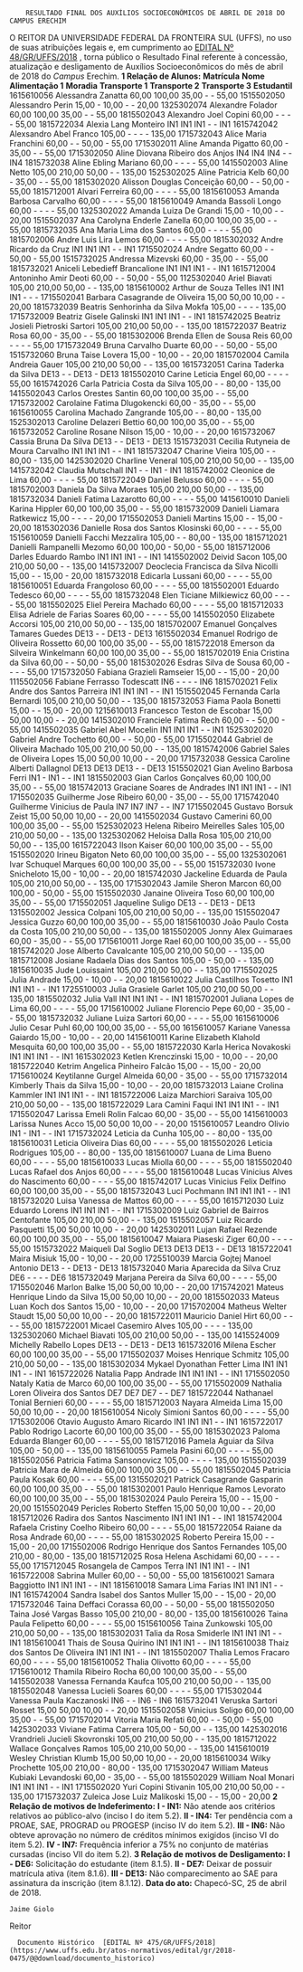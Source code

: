         RESULTADO FINAL DOS AUXÍLIOS SOCIOECONÔMICOS DE ABRIL DE 2018 DO CAMPUS ERECHIM  

 O REITOR DA UNIVERSIDADE FEDERAL DA FRONTEIRA SUL (UFFS), no uso de suas atribuições legais e, em cumprimento ao [EDITAL Nº 48/GR/UFFS/2018](https://www.uffs.edu.br/atos-normativos/edital/gr/2018-0048)  , torna público o Resultado Final referente à concessão, atualização e desligamento de Auxílios Socioeconômicos do mês de abril de 2018 do *Campus* Erechim.  **1 Relação de Alunos:**      **Matrícula**    **Nome**    **Alimentação 1**    **Moradia**    **Transporte 1**    **Transporte 2**    **Transporte 3**    **Estudantil**      1615610056   Alessandra Zanatta   60,00   100,00   35,00   -   -   55,00     1515502050   Alessandro Perin   15,00   -   10,00   -   -   20,00     1325302074   Alexandre Folador   60,00   100,00   35,00   -   -   55,00     1815502043   Alexandro Joel Copini   60,00   -   -   -   -   55,00     1815722034   Alexia Lang Monteiro   IN1   IN1   IN1   -   -   IN1     1615742042   Alexsandro Abel Franco   105,00   -   -   -   -   135,00     1715732043   Alice Maria Franchini   60,00   -   -   50,00   -   55,00     1715302011   Aline Amanda Pigatto   60,00   -   35,00   -   -   55,00     1715302050   Aline Diovana Ribeiro dos Anjos   IN4   IN4   IN4   -   -   IN4     1815732038   Aline Ebling Mariano   60,00   -   -   -   -   55,00     1415502003   Aline Netto   105,00   210,00   50,00   -   -   135,00     1525302025   Aline Patricia Kelb   60,00   -   35,00   -   -   55,00     1815302020   Alisson Douglas Conceição   60,00   -   -   50,00   -   55,00     1815712001   Alvari Ferreira   60,00   -   -   -   -   55,00     1815610053   Amanda Barbosa Carvalho   60,00   -   -   -   -   55,00     1815610049   Amanda Bassoli Longo   60,00   -   -   -   -   55,00     1325302022   Amanda Luiza De Grandi   15,00   -   10,00   -   -   20,00     1515502037   Ana Carolyna Enderle Zanella   60,00   100,00   35,00   -   -   55,00     1815732035   Ana Maria Lima dos Santos   60,00   -   -   -   -   55,00     1815702006   Andre Luis Lira Lemos   60,00   -   -   -   -   55,00     1815302032   Andre Ricardo da Cruz   IN1   IN1   IN1   -   -   IN1     1715502024   Andre Segatto   60,00   -   -   50,00   -   55,00     1515732025   Andressa Mizevski   60,00   -   35,00   -   -   55,00     1815732021   Aniceli Lebedieff Brancalione   IN1   IN1   IN1   -   -   IN1     1615712004   Antoninho Amir Deoti   60,00   -   -   50,00   -   55,00     1125302040   Ariel Biavati   105,00   210,00   50,00   -   -   135,00     1815610002   Arthur de Souza Telles   IN1   IN1   IN1   -   -   -     1715502041   Barbara Casagrande de Oliveira   15,00   50,00   10,00   -   -   20,00     1815732039   Beatris Senhorinha da Silva Mokfa   105,00   -   -   -   -   135,00     1715732009   Beatriz Gisele Galinski   IN1   IN1   IN1   -   -   IN1     1815742025   Beatriz Josieli Pietroski Sartori   105,00   210,00   50,00   -   -   135,00     1815722037   Beatriz Rosa   60,00   -   35,00   -   -   55,00     1815302006   Brenda Ellen de Sousa Reis   60,00   -   -   -   -   55,00     1715732049   Bruna Carvalho Duarte   60,00   -   -   50,00   -   55,00     1515732060   Bruna Taise Lovera   15,00   -   10,00   -   -   20,00     1815702004   Camila Andreia Gauer   105,00   210,00   50,00   -   -   135,00     1615732051   Carina Taderka da Silva   DE13   -   -   DE13   -   DE13     1815502010   Carine Leticia Engel   60,00   -   -   -   -   55,00     1615742026   Carla Patricia Costa da Silva   105,00   -   -   80,00   -   135,00     1415502043   Carlos Orestes Santin   60,00   100,00   35,00   -   -   55,00     1715732002   Carolaine Fatima Dlugokencki   60,00   -   35,00   -   -   55,00     1615610055   Carolina Machado Zangrande   105,00   -   -   80,00   -   135,00     1525302013   Caroline Delazeri Bettio   60,00   100,00   35,00   -   -   55,00     1615732052   Caroline Rosane Nilson   15,00   -   10,00   -   -   20,00     1615732067   Cassia Bruna Da Silva   DE13   -   -   DE13   -   DE13     1515732031   Cecilia Rutyneia de Moura Carvalho   IN1   IN1   IN1   -   -   IN1     1815732047   Charine Vieira   105,00   -   -   80,00   -   135,00     1425302020   Charline Veneral   105,00   210,00   50,00   -   -   135,00     1415732042   Claudia Mutschall   IN1   -   -   IN1   -   IN1     1815742002   Cleonice de Lima   60,00   -   -   -   -   55,00     1815722049   Daniel Belusso   60,00   -   -   -   -   55,00     1815702003   Daniela Da Silva Moraes   105,00   210,00   50,00   -   -   135,00     1815732034   Danieli Fatima Lazarotto   60,00   -   -   -   -   55,00     1415610010   Danieli Karina Hippler   60,00   100,00   35,00   -   -   55,00     1815732009   Danieli Liamara Ratkewicz   15,00   -   -   -   -   20,00     1715502053   Danieli Martins   15,00   -   -   15,00   -   20,00     1815302036   Danielle Rosa dos Santos Klosinski   60,00   -   -   -   -   55,00     1515610059   Danielli Facchi Mezzalira   105,00   -   -   80,00   -   135,00     1815712021   Danielli Rampanelli Mezomo   60,00   100,00   -   50,00   -   55,00     1815712006   Darles Eduardo Rambo   IN1   IN1   IN1   -   -   IN1     1415502002   Deivid Sacon   105,00   210,00   50,00   -   -   135,00     1415732007   Deoclecia Francisca da Silva Nicolli   15,00   -   -   15,00   -   20,00     1815732018   Edicarla Lussani   60,00   -   -   -   -   55,00     1815610051   Eduarda Frangoloso   60,00   -   -   -   -   55,00     1815502001   Eduardo Tedesco   60,00   -   -   -   -   55,00     1815732048   Elen Ticiane Milkiewicz   60,00   -   -   -   -   55,00     1815502025   Eliel Pereira Machado   60,00   -   -   -   -   55,00     1815712033   Elisa Adriele de Farias Soares   60,00   -   -   -   -   55,00     1415502050   Elizabete Accorsi   105,00   210,00   50,00   -   -   135,00     1815702007   Emanuel Gonçalves Tamares Guedes   DE13   -   -   DE13   -   DE13     1615502034   Emanuel Rodrigo de Oliveira Rossetto   60,00   100,00   35,00   -   -   55,00     1815722018   Emerson da Silveira Winkelmann   60,00   100,00   35,00   -   -   55,00     1815702019   Enia Cristina da Silva   60,00   -   -   50,00   -   55,00     1815302026   Esdras Silva de Sousa   60,00   -   -   -   -   55,00     1715732050   Fabiana Grazieli Ramseier   15,00   -   -   15,00   -   20,00     1115502056   Fabiane Ferrasso Todescatt   IN6   -   -   -   -   IN6     1815702021   Felix Andre dos Santos Parreira   IN1   IN1   IN1   -   -   IN1     1515502045   Fernanda Carla Bernardi   105,00   210,00   50,00   -   -   135,00     1815732053   Fiama Paola Bonetti   15,00   -   -   15,00   -   20,00     1215610013   Francesco Teston de Escobar   15,00   50,00   10,00   -   -   20,00     1415302010   Franciele Fatima Rech   60,00   -   -   50,00   -   55,00     1415502035   Gabriel Abel Mocelin   IN1   IN1   IN1   -   -   IN1     1525302020   Gabriel Andre Tochetto   60,00   -   -   50,00   -   55,00     1715502044   Gabriel de Oliveira Machado   105,00   210,00   50,00   -   -   135,00     1815742006   Gabriel Sales de Oliveira Lopes   15,00   50,00   10,00   -   -   20,00     1715732038   Gessica Caroline Alberti Dallagnol   DE13   DE13   DE13   -   -   DE13     1515502021   Gian Avelino Barbosa Ferri   IN1   -   IN1   -   -   IN1     1815502003   Gian Carlos Gonçalves   60,00   100,00   35,00   -   -   55,00     1815742013   Graciane Soares de Andrades   IN1   IN1   IN1   -   -   IN1     1715502035   Guilherme Jose Ribeiro   60,00   -   35,00   -   -   55,00     1715742040   Guilherme Vinicius de Paula   IN7   IN7   IN7   -   -   IN7     1715502045   Gustavo Borsuk Zeist   15,00   50,00   10,00   -   -   20,00     1415502034   Gustavo Camerini   60,00   100,00   35,00   -   -   55,00     1525302023   Helena Ribeiro Meirelles Sales   105,00   210,00   50,00   -   -   135,00     1325302062   Heloisa Dalla Rosa   105,00   210,00   50,00   -   -   135,00     1615722043   Ilson Kaiser   60,00   100,00   35,00   -   -   55,00     1515502020   Irineu Bigaton Neto   60,00   100,00   35,00   -   -   55,00     1325302061   Ivar Schuquel Marques   60,00   100,00   35,00   -   -   55,00     1515732030   Ivone Snicheloto   15,00   -   10,00   -   -   20,00     1815742030   Jackeline Eduarda de Paula   105,00   210,00   50,00   -   -   135,00     1715302043   Jamile Sheron Marcon   60,00   100,00   -   50,00   -   55,00     1515502030   Janaine Oliveira Toso   60,00   100,00   35,00   -   -   55,00     1715502051   Jaqueline Suligo   DE13   -   -   DE13   -   DE13     1315502002   Jessica Colpani   105,00   210,00   50,00   -   -   135,00     1515502047   Jessica Guzzo   60,00   100,00   35,00   -   -   55,00     1815610030   João Paulo Costa da Costa   105,00   210,00   50,00   -   -   135,00     1815502005   Jonny Alex Guimaraes   60,00   -   35,00   -   -   55,00     1715610011   Jorge Rael   60,00   100,00   35,00   -   -   55,00     1815742020   Jose Alberto Cavalcante   105,00   210,00   50,00   -   -   135,00     1815712008   Josiane Radaela Dias dos Santos   105,00   -   50,00   -   -   135,00     1815610035   Jude Louissaint   105,00   210,00   50,00   -   -   135,00     1715502025   Julia Andrade   15,00   -   10,00   -   -   20,00     1815610022   Julia Castilhos Tosetto   IN1   IN1   IN1   -   -   IN1     1725510003   Julia Grasiele Garlet   105,00   210,00   50,00   -   -   135,00     1815502032   Julia Vall   IN1   IN1   IN1   -   -   IN1     1815702001   Juliana Lopes de Lima   60,00   -   -   -   -   55,00     1715610002   Juliane Florencio Pepe   60,00   -   35,00   -   -   55,00     1815732032   Juliane Luiza Sartori   60,00   -   -   -   -   55,00     1615610006   Julio Cesar Puhl   60,00   100,00   35,00   -   -   55,00     1615610057   Kariane Vanessa Gaiardo   15,00   -   10,00   -   -   20,00     1415610011   Karine Elizabeth Klahold Mesquita   60,00   100,00   35,00   -   -   55,00     1815722030   Karla Herica Novakoski   IN1   IN1   IN1   -   -   IN1     1615302023   Ketlen Krenczinski   15,00   -   10,00   -   -   20,00     1815722040   Ketrim Angelica Pinheiro Falcão   15,00   -   -   15,00   -   20,00     1715610024   Keytilanne Gurgel Almeida   60,00   -   35,00   -   -   55,00     1715732014   Kimberly Thais da Silva   15,00   -   10,00   -   -   20,00     1815732013   Laiane Crolina Kammler   IN1   IN1   IN1   -   -   IN1     1815722006   Laiza Marchiori Saraiva   105,00   210,00   50,00   -   -   135,00     1815722029   Lara Camini Faqui   IN1   IN1   IN1   -   -   IN1     1715502047   Larissa Emeli Rolin Falcao   60,00   -   35,00   -   -   55,00     1415610003   Larissa Nunes Acco   15,00   50,00   10,00   -   -   20,00     1515610057   Leandro Olivio   IN1   -   IN1   -   -   IN1     1715732024   Leticia da Cunha   105,00   -   -   80,00   -   135,00     1815610031   Leticia Oliveira Dias   60,00   -   -   -   -   55,00     1815502026   Leticia Rodrigues   105,00   -   -   80,00   -   135,00     1815610007   Luana de Lima Bueno   60,00   -   -   -   -   55,00     1815610033   Lucas Miolla   60,00   -   -   -   -   55,00     1815502040   Lucas Rafael dos Anjos   60,00   -   -   -   -   55,00     1815610048   Lucas Vinicius Alves do Nascimento   60,00   -   -   -   -   55,00     1815742017   Lucas Vinicius Felix Delfino   60,00   100,00   35,00   -   -   55,00     1815732043   Luci Pochmann   IN1   IN1   IN1   -   -   IN1     1815732020   Luisa Vanessa de Mattos   60,00   -   -   -   -   55,00     1615712030   Luiz Eduardo Lorens   IN1   IN1   IN1   -   -   IN1     1715302009   Luiz Gabriel de Bairros Centofante   105,00   210,00   50,00   -   -   135,00     1515502057   Luiz Ricardo Pasquetti   15,00   50,00   10,00   -   -   20,00     1425302011   Lujan Rafael Rezende   60,00   100,00   35,00   -   -   55,00     1815610047   Maiara Piaseski Ziger   60,00   -   -   -   -   55,00     1515732022   Maiqueli Dal Soglio   DE13   DE13   DE13   -   -   DE13     1815722041   Maira Misiuk   15,00   -   10,00   -   -   20,00     1725510039   Marcia Gojtej Manoel Antonio   DE13   -   -   DE13   -   DE13     1815732040   Maria Aparecida da Silva Cruz   DE6   -   -   -   -   DE6     1815732049   Marjana Pereira da Silva   60,00   -   -   -   -   55,00     1715502046   Marlon Balke   15,00   50,00   10,00   -   -   20,00     1715742021   Mateus Henrique Lindo da Silva   15,00   50,00   10,00   -   -   20,00     1815502033   Mateus Luan Koch dos Santos   15,00   -   10,00   -   -   20,00     1715702004   Matheus Welter Staudt   15,00   50,00   10,00   -   -   20,00     1815722011   Mauricio Daniel Hirt   60,00   -   -   -   -   55,00     1815722001   Micael Casemiro Alves   105,00   -   -   -   -   135,00     1325302060   Michael Biavati   105,00   210,00   50,00   -   -   135,00     1415524009   Michelly Rabello Lopes   DE13   -   -   DE13   -   DE13     1615732016   Milena Escher   60,00   100,00   35,00   -   -   55,00     1715502037   Moises Henrique Schmitz   105,00   210,00   50,00   -   -   135,00     1815302034   Mykael Dyonathan Fetter Lima   IN1   IN1   IN1   -   -   IN1     1615722026   Natalia Papp Andrade   IN1   IN1   IN1   -   -   IN1     1715502050   Nataly Katia de Marco   60,00   100,00   35,00   -   -   55,00     1715502009   Nathalia Loren Oliveira dos Santos   DE7   DE7   DE7   -   -   DE7     1815722044   Nathanael Tonial Bernieri   60,00   -   -   -   -   55,00     1815712003   Nayara Almeida Lima   15,00   50,00   10,00   -   -   20,00     1815610054   Nicoly Simioni Santos   60,00   -   -   -   -   55,00     1715302006   Otavio Augusto Amaro Ricardo   IN1   IN1   IN1   -   -   IN1     1615722017   Pablo Rodrigo Lacorte   60,00   100,00   35,00   -   -   55,00     1815302023   Paloma Eduarda Blanger   60,00   -   -   -   -   55,00     1815712016   Pamela Aguiar da Silva   105,00   -   50,00   -   -   135,00     1815610055   Pamela Pasini   60,00   -   -   -   -   55,00     1815502056   Patricia Fatima Sansonovicz   105,00   -   -   -   -   135,00     1515502039   Patricia Mara de Almeida   60,00   100,00   35,00   -   -   55,00     1815502045   Patricia Paula Kosak   60,00   -   -   -   -   55,00     1315502021   Patrick Casagrande Gasparin   60,00   100,00   35,00   -   -   55,00     1815302001   Paulo Henrique Ramos Levorato   60,00   100,00   35,00   -   -   55,00     1815302024   Paulo Pereira   15,00   -   -   15,00   -   20,00     1515502049   Pericles Roberto Steffen   15,00   50,00   10,00   -   -   20,00     1815712026   Radira dos Santos Nascimento   IN1   IN1   IN1   -   -   IN1     1815742004   Rafaela Cristiny Coelho Ribeiro   60,00   -   -   -   -   55,00     1815722054   Raiane da Rosa Andrade   60,00   -   -   -   -   55,00     1815302025   Roberto Pereira   15,00   -   -   15,00   -   20,00     1715502006   Rodrigo Henrique dos Santos Fernandes   105,00   210,00   -   80,00   -   135,00     1815712025   Rosa Helena Aschidami   60,00   -   -   -   -   55,00     1715712045   Rosangela de Campos Terra   IN1   IN1   IN1   -   -   IN1     1615722008   Sabrina Muller   60,00   -   -   50,00   -   55,00     1815610021   Samara Baggiotto   IN1   IN1   IN1   -   -   IN1     1815610018   Samara Lima Farias   IN1   IN1   IN1   -   -   IN1     1615742004   Sandra Isabel dos Santos Muller   15,00   -   -   15,00   -   20,00     1715732046   Taina Deffaci Corassa   60,00   -   -   50,00   -   55,00     1815502050   Taina José Vargas Basso   105,00   210,00   -   80,00   -   135,00     1815610026   Taina Paula Felipetto   60,00   -   -   -   -   55,00     1515610056   Taina Zunkowski   105,00   210,00   50,00   -   -   135,00     1815302031   Talia da Rosa Smiderle   IN1   IN1   IN1   -   -   IN1     1815610041   Thais de Sousa Quirino   IN1   IN1   IN1   -   -   IN1     1815610038   Thaiz dos Santos De Oliveira   IN1   IN1   IN1   -   -   IN1     1815502007   Thalia Lemos Fracaro   60,00   -   -   -   -   55,00     1815610052   Thalia Olivotto   60,00   -   -   -   -   55,00     1715610012   Thamila Ribeiro Rocha   60,00   100,00   35,00   -   -   55,00     1415502038   Vanessa Fernanda Kaufca   105,00   210,00   50,00   -   -   135,00     1815502048   Vanessa Lucieli Soares   60,00   -   -   -   -   55,00     1715302044   Vanessa Paula Kaczanoski   IN6   -   -   IN6   -   IN6     1615732041   Veruska Sartori Rosset   15,00   50,00   10,00   -   -   20,00     1515502058   Vinicius Soligo   60,00   100,00   35,00   -   -   55,00     1715702014   Vitoria Maria Refati   60,00   -   -   50,00   -   55,00     1425302033   Viviane Fatima Carrera   105,00   -   50,00   -   -   135,00     1425302016   Vrandrieli Jucieli Skovronski   105,00   210,00   50,00   -   -   135,00     1815712022   Wallace Gonçalves Ramos   105,00   210,00   50,00   -   -   135,00     1415610019   Wesley Christian Klumb   15,00   50,00   10,00   -   -   20,00     1815610034   Wilky Prochette   105,00   210,00   -   80,00   -   135,00     1715302047   William Mateus Kubiaki Levandoski   60,00   -   35,00   -   -   55,00     1815502029   William Noal Monari   IN1   IN1   IN1   -   -   IN1     1715502020   Yuri Copini Stivanin   105,00   210,00   50,00   -   -   135,00     1715732037   Zuleica Jose Luiz Malikoski   15,00   -   -   15,00   -   20,00      **2 Relação de motivos de Indeferimento:**  **I - IN1:** Não atende aos critérios relativos ao público-alvo (inciso I do item 5.2). **II - IN4:** Ter pendência com a PROAE, SAE, PROGRAD ou PROGESP (inciso IV do item 5.2). **III - IN6:** Não obteve aprovação no número de créditos mínimos exigidos (inciso VI do item 5.2). **IV - IN7:** Frequência inferior a 75% no conjunto de matérias cursadas (inciso VII do item 5.2).  **3 Relação de motivos de Desligamento:**  **I - DE6:** Solicitação do estudante (item 8.1.5). **II - DE7:** Deixar de possuir matrícula ativa (item 8.1.6). **III - DE13:** Não comparecimento ao SAE para assinatura da inscrição (item 8.1.12).      **Data do ato:** Chapecó-SC, 25 de abril de 2018.   
 

    Jaime Giolo   
 Reitor 

      Documento Histórico  [EDITAL Nº 475/GR/UFFS/2018](https://www.uffs.edu.br/atos-normativos/edital/gr/2018-0475/@@download/documento_historico)     
      